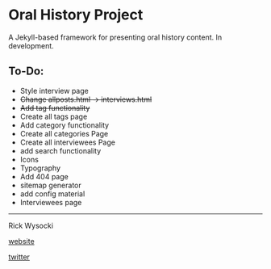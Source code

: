 # Oral History Project

A Jekyll-based framework for presenting oral history content. In development.

## To-Do:
- Style interview page
- ~~Change allposts.html -> interviews.html~~
- ~~Add tag functionality~~
- Create all tags page
- Add category functionality
- Create all categories Page
- Create all interviewees Page
- add search functionality
- Icons
- Typography
- Add 404 page
- sitemap generator
- add config material
- Interviewees page

-------------------------
Rick Wysocki

[website](rickwysocki.com)

[twitter](twitter.com/rickwysocki)
